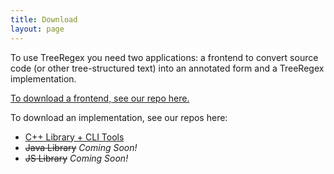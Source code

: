 ```yaml
---
title: Download
layout: page
---
```


To use TreeRegex you need two applications: a frontend to convert source code (or other tree-structured text) into an annotated form and a TreeRegex implementation.

[To download a frontend, see our repo here.](https://github.com/TreeRegexLib/treeregex_frontends)

To download an implementation, see our repos here:
* [C++ Library + CLI Tools](https://github.com/TreeRegexLib/treeregexlib_cpp)
* ~~Java Library~~ *Coming Soon!*
* ~~JS Library~~ *Coming Soon!*
